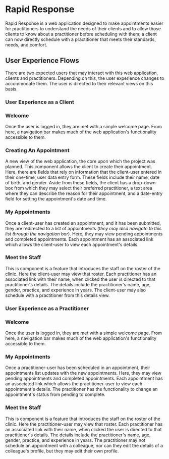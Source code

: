 # Rapid Response
Rapid Response is a web application designed to make appointments easier for practitioners to understand the needs of their clients and to allow those clients to know about a practitioner before scheduling with them; a client can now directly schedule with a practitioner that meets their standards, needs, and comfort. 

## User Experience Flows
There are two expected users that may interact with this web application, clients and practitioners. Depending on this, the user experience changes to accommodate them. The user is directed to their relevant views on this basis. 

### User Experience as a Client

### **Welcome**
Once the user is logged in, they are met with a simple welcome page. From here, a navigation bar makes much of the web application's functionality accessible to them.

### **Creating An Appointment**
A new view of the web application, the core upon which the project was planned. This component allows the client to create their appointment. Here, there are fields that rely on information that the client-user entered in their one-time, user data entry form. These fields include their name, date of birth, and gender. Aside from these fields, the client has a drop-down box from which they may select their preferred practitioner, a text area where they can describe the reason for their appointment, and a date-entry field for setting the appointment's date and time.

### **My Appointments**

Once a client-user has created an appointment, and it has been submitted, they are redirected to a list of appointments (*they may also navigate to this list through the navigation bar*). Here, they may view pending appointments and completed appointments. Each appointment has an associated link which allows the client-user to view each appointment's details. 

### **Meet the Staff**

This is component is a feature that introduces the staff on the roster of the clinic. Here the client-user may view that roster. Each practitioner has an associated link with their name, when clicked the user is directed to that practitioner's details. The details include the practitioner's name, age, gender, practice, and experience in years. The client-user may also schedule with a practitioner from this details view.

### User Experience as a Practitioner

### **Welcome**

Once the user is logged in, they are met with a simple welcome page. From here, a navigation bar makes much of the web application's functionality accessible to them.

### **My Appointments**

Once a practitioner-user has been scheduled in an appointment, their appointments list updates with the new appointments. Here, they may view pending appointments and completed appointments. Each appointment has an associated link which allows the practitioner-user to view each appointment's details. The practitioner has the functionality to change an appointment's status from pending to complete.

### **Meet the Staff**

This is component is a feature that introduces the staff on the roster of the clinic. Here the practitioner-user may view that roster. Each practitioner has an associated link with their name, when clicked the user is directed to that practitioner's details. The details include the practitioner's name, age, gender, practice, and experience in years. The practitioner may not schedule an appointment with a colleague, nor can they edit the details of a colleague's profile, but they may edit their own profile.
